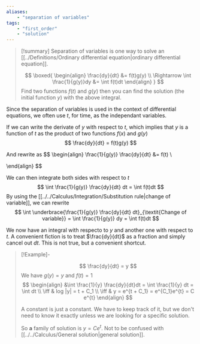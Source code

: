 ```yaml
---
aliases:
    - "separation of variables"
tags: 
    - "first_order" 
    - "solution"
---
```


> [!summary]
> Separation of variables is one way to solve an [[../Definitions/Ordinary differential equation|ordinary differential equation]].
> 
> $$
> \boxed{
> \begin{align}
> \frac{dy}{dt} &= f(t)g(y) \\
> \Rightarrow \int \frac{1}{g(y)}dy &= \int f(t)dt 
> \end{align}
> }
> $$
> Find two functions $f(t)$ and $g(y)$ then you can find the solution (the initial function $y$) with the above integral.


Since the separation of variables is used in the context of differential equations, we often use $t$, for time, as the independant variables.

If we can write the derivate of $y$ with respect to $t$, which implies that $y$ is a function of $t$ as the product of two functions $f(x)$ and $g(y)$
$$
\frac{dy}{dt} = f(t)g(y)
$$

And rewrite as
$$
\begin{align}
\frac{1}{g(y)} \frac{dy}{dt} &= f(t) \\

\end{align}
$$

We can then integrate both sides with respect to $t$
$$
\int \frac{1}{g(y)} \frac{dy}{dt} dt = \int f(t)dt
$$
By using the [[../../Calculus/Integration/Substitution rule|change of variable]], we can rewrite 
$$
\int \underbrace{\frac{1}{g(y)} \frac{dy}{dt} dt}_{\textit{Change of variable}} = \int \frac{1}{g(y)} dy = \int f(t)dt
$$

We now have an integral with respecto to $y$ and another one with respect to $t$. A convenient fiction is to treat $\frac{dy}{dt}$ as a fraction and simply cancel out $dt$. This is not true, but a convenient shortcut.


> [!Example]-
> 
> $$
> \frac{dy}{dt} = y
> $$
> We have  $g(y) = y$ and $f(t) = 1$ 
> $$
> \begin{align}
> &\int \frac{1}{y} \frac{dy}{dt}dt = \int \frac{1}{y} dt = \int dt \\
> \iff & log |y| = t + C_1 \\
> \iff & y = e^{t + C_1} = e^{C_1}e^{t} = C e^{t}
> \end{align}
> $$
> 
> A constant is just a constant. We have to keep track of it, but we don't need to know it exactly unless we are looking for a specific solution.
> 
> So **a** family of solution is $y = Ce^{t}$. Not to be confused with [[../../Calculus/General solution|general solution]].
> 
